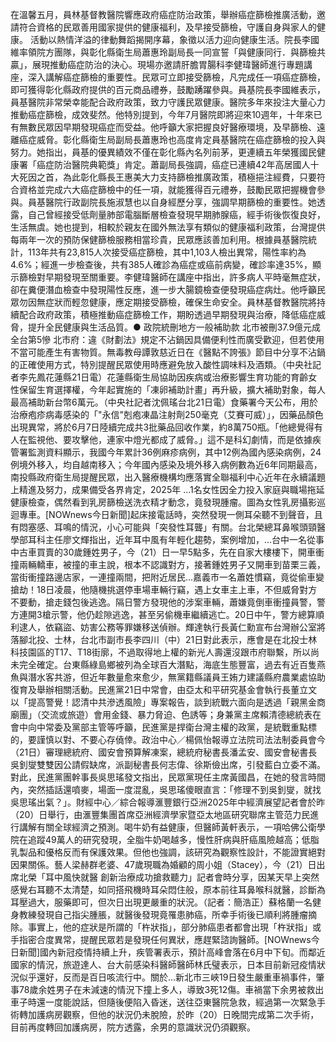 在溫馨五月，員林基督教醫院響應政府癌症防治政策，舉辦癌症篩檢推廣活動，邀請符合資格的民眾善用國家提供的健康福利，及早接受篩檢，守護自身與家人的健康。 活動以熱情洋溢的律動舞蹈揭開序幕，象徵以活力迎向健康生活。院長李國維率領院方團隊，與彰化縣衛生局蕭惠玲副局長一同宣誓「與健康同行．與篩檢共贏」，展現推動癌症防治的決心。現場亦邀請肝膽胃腸科李健瑋醫師進行專題講座，深入講解癌症篩檢的重要性。民眾可立即接受篩檢，凡完成任一項癌症篩檢，即可獲得彰化縣政府提供的百元商品禮券，鼓勵踴躍參與。員基院長李國維表示，員基醫院非常榮幸能配合政府政策，致力守護民眾健康。醫院多年來投注大量心力推動癌症篩檢，成效斐然。他特別提到，今年7月醫院即將迎來10週年，十年來已有無數民眾因早期發現癌症而受益。他呼籲大家把握良好醫療環境，及早篩檢、遠離癌症威脅。彰化縣衛生局副局長蕭惠玲也高度肯定員基醫院在癌症篩檢的投入與努力。她指出，員基的優異績效不僅在彰化縣內名列前茅，更連續五年榮獲國民健康署「癌症防治醫院典範獎」肯定。蕭副局長強調，癌症已連續42年高居國人十大死因之首，為此彰化縣長王惠美大力支持篩檢推廣政策，積極挹注經費，只要符合資格並完成六大癌症篩檢中的任一項，就能獲得百元禮券，鼓勵民眾把握機會參與。員基醫院行政副院長施淑慧也以自身經歷分享，強調早期篩檢的重要性。她透露，自己曾經接受低劑量肺部電腦斷層檢查發現早期肺腺癌，經手術後恢復良好，生活無虞。她也提到，相較於親友在國外無法享有類似的健康福利政策，台灣提供每兩年一次的預防保健篩檢服務相當珍貴，民眾應該善加利用。根據員基醫院統計，113年共有23,815人次接受癌症篩檢，其中1,103人檢出異常，陽性率約為4.6%；經進一步檢查後，共有385人確診為癌症或癌前病變，確診率達35%，顯示篩檢對早期發現至關重要。李健瑋醫師在講座中指出，許多病人平時毫無症狀，卻在糞便潛血檢查中發現陽性反應，進一步大腸鏡檢查便發現癌症病灶。他呼籲民眾勿因無症狀而輕忽健康，應定期接受篩檢，確保生命安全。員林基督教醫院將持續配合政府政策，積極推動癌症篩檢工作，期盼透過早期發現與治療，降低癌症威脅，提升全民健康與生活品質。● 政院統刪地方一般補助款 北市被刪37.9億元成全台第5慘 北市府：違《財劃法》規定不沾鍋因具備便利性而廣受歡迎，但若使用不當可能產生有害物質。無毒教母譚敦慈近日在《醫點不誇張》節目中分享不沾鍋的正確使用方式，特別提醒民眾使用時應避免放入酸性調味料及酒類。（中央社記者李先鳳花蓮縣21日電）花蓮縣衛生局協助因疾病或治療影響生育功能的育齡女性保留生育選擇權，今年起實施的「凍卵補助計畫」再升級，擴大補助對象，每人最高補助新台幣6萬元。（中央社記者沈佩瑤台北21日電）食藥署今天公布，用於治療疱疹病毒感染的「"永信"剋疱凍晶注射劑250毫克（艾賽可威）」，因藥品顏色出現異常，將於6月7日陸續完成共3批藥品回收作業，約8萬750瓶。「他總覺得有人在監視他、要攻擊他，連家中燈光都成了威脅。」這不是科幻劇情，而是依據疾管署監測資料顯示，我國今年累計36例麻疹病例，其中12例為國內感染病例，24例境外移入，均自越南移入；今年國內感染及境外移入病例數為近6年同期最高，南投縣政府衛生局提醒民眾，出入醫療機構均應落實全聯福利中心近年在永續議題上精進及努力，成果備受各界肯定，2025年 ...1名女性因全力投入家庭與職場拖延健康檢查，偶然看到乳房篩檢送洗衣精才動念，竟發現腫瘤。圖為女性乳房攝影巡迴專車。[NOWnews今日新聞]起床接電話時，突然發現一側耳朵聽不到聲音，且有悶塞感、耳鳴的情況，小心可能與「突發性耳聾」有關。台北榮總耳鼻喉頭頸醫學部耳科主任廖文輝指出，近年耳中風有年輕化趨勢，案例增加，...台中一名從事中古車買賣的30歲鍾姓男子，今（21）日一早5點多，先在自家大樓樓下，開車衝撞兩輛轎車，被撞的車主說，根本不認識對方，接著鍾姓男子又開車到苗栗三義，當街衝撞路邊店家，一連撞兩間，把附近居民...嘉義市一名蕭姓慣竊，竟從偷車變搶劫！18日凌晨，他隨機挑選停車場車輛行竊，遇上女車主上車，不但威脅對方不要動，搶走錢包後逃逸。隔日警方發現他的涉案車輛，蕭嫌竟倒車衝撞員警，警方連開3槍示警，他仍趁隙逃逸，甚至另偷機車繼續逃亡。20日中午，警方總算順利逮人，依竊盜、妨害公務等罪嫌移送偵辦。輝達執行長黃仁勳宣布台灣辦公室將落腳北投、士林，台北市副市長李四川（中）21日對此表示，應會是在北投士林科技園區的T17、T18街廓，不過取得地上權的新光人壽還沒跟市府聯繫，所以尚未完全確定。台東縣綠島鄉被列為全球百大潛點，海底生態豐富，過去有近百隻燕魚與潛水客共游，但近年數量愈來愈少，無黨籍縣議員王姷力建議縣府農業處協助復育及舉辦相關活動。民進黨21日中常會，由亞太和平研究基金會執行長董立文以「提高警覺！認清中共滲透風險」專案報告，談到統戰六面向是透過「親黑金商廟團」（交流或旅遊）會用金錢、暴力脅迫、色誘等；身兼黨主席賴清德總統表在會中向中常委及黨部主管等呼籲，民進黨是捍衛台灣主權的政黨，是統戰重點標的，要謹慎以對、不要心存僥倖。政治中心／楊佩怡報導立法院司法法制委員會今（21日）審理總統府、國安會預算解凍案，總統府秘書長潘孟安、國安會秘書長吳釗燮雙雙因公請假缺席，派副秘書長何志偉、徐斯儉出席，引發藍白立委不滿。對此，民進黨團幹事長吳思瑤發文指出，民眾黨現任主席黃國昌，在她的發言時間內，突然插話還噴麥，場面一度混亂，吳思瑤傻眼直言：「修理不到吳釗燮，就找吳思瑤出氣？」。財經中心／綜合報導滙豐銀行亞洲2025年中經濟展望記者會於昨（20）日舉行，由滙豐集團首席亞洲經濟學家暨亞太地區研究聯席主管范力民進行講解有關全球經濟之預測。喝牛奶有益健康，但醫師黃軒表示，一項哈佛公衛學院在追蹤49萬人的研究發現，全脂牛奶喝越多，慢性肝病與肝癌風險越高；低脂乳製品和優格反而有保護效果。但他也強調，該研究為觀察性設計，不能證實絕對因果關係。藝人梁赫群老婆、47歲現職為婚顧的周小姐（Stacey），今（21）日出席北榮「耳中風快就醫 創新治療成功搶救聽力」記者會時分享，因某天早上突然感覺右耳聽不太清楚，如同搭飛機時耳朵悶住般，原本前往耳鼻喉科就醫，診斷為耳壓過大，服藥即可，但次日出現更嚴重的狀況。（記者：簡浩正）蘇格蘭一名健身教練發現自己指尖腫脹，就醫後發現竟罹患肺癌，所幸手術後已順利將腫瘤摘除。事實上，他的症狀是所謂的「杵狀指」，部分肺癌患者都會出現「杵狀指」或手指密合度異常，提醒民眾若是發現任何異狀，應趕緊諮詢醫師。[NOWnews今日新聞]國內新冠疫情持續上升，疾管署表示，預計高峰會落在6月中下旬。而鄰近國家的情況，旅遊達人、台大前感染科醫師醫師林氏璧表示，日本目前新冠疫情狀況似乎還好，反而是百日咳流行中。關於...新北市三峽19日發生嚴重車禍事件，肇事78歲余姓男子在未減速的情況下撞上多人，導致3死12傷。車禍當下余男被救出車子時還一度能說話，但隨後便陷入昏迷，送往亞東醫院急救，經過第一次緊急手術轉加護病房觀察，但他的狀況仍未脫險，於昨（20）日晚間完成第二次手術，目前再度轉回加護病房，院方透露，余男的意識狀況仍須觀察。